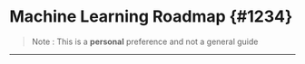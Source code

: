 
# Machine Learning Roadmap {#1234}

>Note : This is a **personal** preference and not a general guide

---

